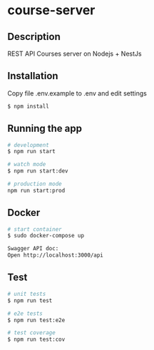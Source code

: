 # course-server

## Description

REST API Courses server on Nodejs + NestJs

## Installation

Copy file .env.example to .env and edit settings

```bash
$ npm install
```

## Running the app

```bash
# development
$ npm run start

# watch mode
$ npm run start:dev

# production mode
npm run start:prod
```

## Docker

```bash
# start container
$ sudo docker-compose up

Swagger API doc:
Open http://localhost:3000/api

```

## Test

```bash
# unit tests
$ npm run test

# e2e tests
$ npm run test:e2e

# test coverage
$ npm run test:cov
```

